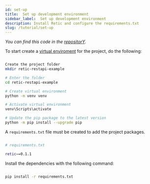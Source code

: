 ```yaml
---
id: set-up
title:  Set up development environment
sidebar_label:  Set up development environment
description: Install Retic and configure the requirements.txt
slug: /tutorial/set-up
---
```


_You can find this code in the [repositorY](https://github.com/reticpy/retic-restapi-example)._

To start create a [virtual enviroment](../getting-started/virtual-environments) for the project, do the following:

```bash

Create the project folder
mkdir retic-restapi-example

# Enter the folder
cd retic-restapi-example

# Create virtual environment
python -m venv venv

# Activate virtual environment
venv\Scripts\activate

# Update the pip package to the latest version
python -m pip install --upgrade pip

```
A `requirements.txt` file must be created to add the project packages.
```bash

# requirements.txt

retic==0.1.1

```

Install the dependencies with the following command:

```bash

pip install -r requirements.txt

```
